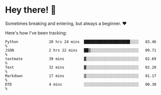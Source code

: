 # Hey there! 👋
Sometimes breaking and entering, but always a beginner. ❤️

Here's how I've been tracking:
<!--START_SECTION:waka-->

```text
Python              20 hrs 24 mins  █████████████████████░░░░   83.46 %
JSON                2 hrs 22 mins   ██▒░░░░░░░░░░░░░░░░░░░░░░   09.71 %
textmate            39 mins         ▓░░░░░░░░░░░░░░░░░░░░░░░░   02.69 %
Text                32 mins         ▓░░░░░░░░░░░░░░░░░░░░░░░░   02.20 %
Markdown            17 mins         ▒░░░░░░░░░░░░░░░░░░░░░░░░   01.17 %
DTD                 4 mins          ░░░░░░░░░░░░░░░░░░░░░░░░░   00.30 %
```

<!--END_SECTION:waka-->
